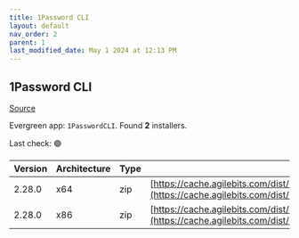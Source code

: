 ```yaml
---
title: 1Password CLI
layout: default
nav_order: 2
parent: 1
last_modified_date: May 1 2024 at 12:13 PM
---
```


## 1Password CLI

[Source](https://developer.1password.com/docs/cli/)

Evergreen app: `1PasswordCLI`. Found **2** installers.

Last check: 🟢

| Version | Architecture | Type | URI                                                                                                                                                                  |
| ------- | ------------ | ---- | -------------------------------------------------------------------------------------------------------------------------------------------------------------------- |
| 2.28.0  | x64          | zip  | [https://cache.agilebits.com/dist/1P/op2/pkg/v2.28.0/op_windows_amd64_v2.28.0.zip](https://cache.agilebits.com/dist/1P/op2/pkg/v2.28.0/op_windows_amd64_v2.28.0.zip) |
| 2.28.0  | x86          | zip  | [https://cache.agilebits.com/dist/1P/op2/pkg/v2.28.0/op_windows_386_v2.28.0.zip](https://cache.agilebits.com/dist/1P/op2/pkg/v2.28.0/op_windows_386_v2.28.0.zip)     |
